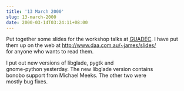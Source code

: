 ```yaml
---
title: '13 March 2000'
slug: 13-march-2000
date: 2000-03-14T03:24:11+08:00
---
```


Put together some slides for the workshop talks at
[GUADEC](http://www.guadec.enst.fr). I have put\
them up on the web at <http://www.daa.com.au/~james/slides/>\
for anyone who wants to read them.

I put out new versions of libglade, pygtk and\
gnome-python yesterday. The new libglade version contains\
bonobo support from Michael Meeks. The other two were\
mostly bug fixes.
